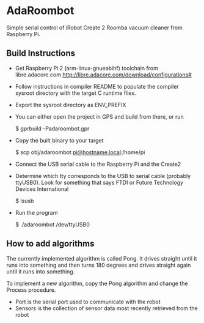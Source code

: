# AdaRoombot

Simple serial control of iRobot Create 2 Roomba vacuum cleaner from Raspberry Pi.

## Build Instructions

- Get Raspberry Pi 2 (arm-linux-gnueabihf) toolchain from libre.adacore.com
http://libre.adacore.com/download/configurations#

- Follow instructions in compiler README to populate the compiler sysroot directory with the target C runtime files.

- Export the sysroot directory as ENV_PREFIX

- You can either open the project in GPS and build from there, or run

	$ gprbuild -Padaroombot.gpr

- Copy the built binary to your target

	$ scp obj/adaroombot pi@hostname.local:/home/pi

- Connect the USB serial cable to the Raspberry Pi and the Create2

- Determine which tty corresponds to the USB to serial cable (probably ttyUSB0). Look for something that says FTDI or Future Technology Devices International

	$ lsusb

- Run the program

	$ ./adaroombot /dev/ttyUSB0

## How to add algorithms

The currently implemented algorithm is called Pong. It drives straight until it runs into something and then turns 180 degrees and drives straight again until it runs into something. 

To implement a new algorithm, copy the Pong algorithm and change the Process procedure. 
- Port is the serial port used to communicate with the robot
- Sensors is the collection of sensor data most recently retrieved from the robot



